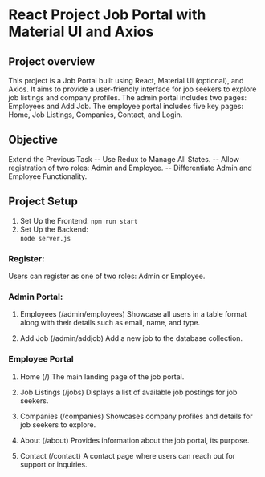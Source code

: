 # React Project Job Portal with Material UI and Axios

## Project overview
This project is a Job Portal built using React, Material UI (optional), and Axios. It aims to provide a user-friendly interface for job seekers to explore job listings and company profiles. The admin portal includes two pages: Employees and Add Job. The employee portal includes five key pages: Home, Job Listings, Companies, Contact, and Login. 

## Objective
Extend the Previous Task
-- Use Redux to Manage All States.
-- Allow registration of two roles: Admin and Employee.
-- Differentiate Admin and Employee Functionality.

## Project Setup
1. Set Up the Frontend: 
    `npm run start` 
2. Set Up the Backend:    
    `node server.js` 

### Register:
Users can register as one of two roles: Admin or Employee.

### Admin Portal:

1. Employees (/admin/employees)
Showcase all users in a table format along with their details such as email, name, and type.

2. Add Job (/admin/addjob)
Add a new job to the database collection.

### Employee Portal

1. Home (/)
The main landing page of the job portal.

2. Job Listings (/jobs)
Displays a list of available job postings for job seekers.

3. Companies (/companies)
Showcases company profiles and details for job seekers to explore.

4. About (/about)
Provides information about the job portal, its purpose.

5. Contact (/contact)
A contact page where users can reach out for support or inquiries.







